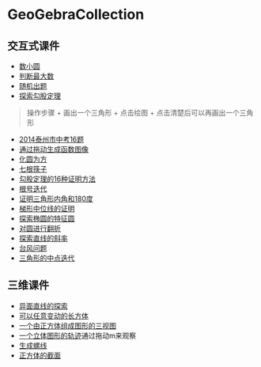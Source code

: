 # GeoGebraCollection
## 交互式课件
  + [数小圆](https://www.geogebra.org/m/tZPxqKFK)
  + [判断最大数](https://www.geogebra.org/m/KtM4DNHC)
  + [随机出题](https://www.geogebra.org/m/zCpeXTxf)
  + [探索勾股定理](https://www.geogebra.org/m/JKFpu2kh)
  > 操作步骤
    + 画出一个三角形
    + 点击绘图
    + 点击清楚后可以再画出一个三角形  
  + [2014泰州市中考16题](https://www.geogebra.org/m/SPsdYfyp)
  + [通过拖动生成函数图像](https://www.geogebra.org/m/g46rr7uz)
  + [化圆为方](https://www.geogebra.org/m/HVNkEzR3)
  + [七根筷子](一开始要把a,b拖动到0，然后才能点startAnimation)
  + [勾股定理的16种证明方法](https://www.geogebra.org/m/aYZhWVCY)
  + [根号迭代](https://www.geogebra.org/m/PDQfGGgD)
  + [证明三角形内角和180度](https://www.geogebra.org/m/WG2n768B)
  + [梯形中位线的证明](https://www.geogebra.org/m/uEsEs94x)
  + [探索椭圆的特征圆](https://www.geogebra.org/m/YfGz6CdW)
  + [对圆进行翻折](https://www.geogebra.org/m/Xe8dwdNH)
  + [探索直线的斜率](https://www.geogebra.org/m/sbFBjp6v)
  + [台风问题](https://www.geogebra.org/m/MtnV4Y6S)
  + [三角形的中点迭代](https://www.geogebra.org/m/EsSYwngZ)
## 三维课件
  + [异面直线的探索](https://www.geogebra.org/m/MfWZe7cV)
  + [可以任意变动的长方体](https://www.geogebra.org/m/b7jBB8q4)
  + [一个由正方体组成图形的三视图](https://www.geogebra.org/m/jfdJKPWR)
  + [一个立体图形的轨迹](https://www.geogebra.org/m/fu2YgFDK)通过拖动m来观察
  + [生成螺线](https://www.geogebra.org/m/j52fgnJ6)
  + [正方体的截面](https://www.geogebra.org/m/KbZQdAse)
    
